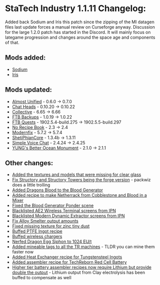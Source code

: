 # StaTech Industry 1.1.11 Changelog:

Added back Sodium and Iris this patch since the zipping of the MI datagen files last update forces a manual review on Curseforge anyway. Discussion for the large 1.2.0 patch has started in the Discord. It will mainly focus on lategame progression and changes around the space age and components of that.

## Mods added:
- [Sodium](https://modrinth.com/mod/sodium)
- [Iris](https://modrinth.com/mod/iris)

## Mods updated:
- [Almost Unified](https://www.curseforge.com/minecraft/mc-mods/almost-unified) - 0.6.0 -> 0.7.0
- [Chat Heads](https://www.curseforge.com/minecraft/mc-mods/chat-heads) - 0.10.20 -> 0.10.22
- [Collective](https://www.curseforge.com/minecraft/mc-mods/collective) - 6.65 -> 6.66 
- [FTB Backups](https://www.curseforge.com/minecraft/mc-mods/ftb-backups-2) - 1.0.19 -> 1.0.22
- [FTB Quests](https://www.curseforge.com/minecraft/mc-mods/ftb-quests-fabric) - 1902.5.4-build.275 -> 1902.5.5-build.297
- [No Recipe Book](https://www.curseforge.com/minecraft/mc-mods/norecipebook-fabric) - 2.3 -> 2.4 
- [Modernfix](https://www.curseforge.com/minecraft/mc-mods/modernfix) - 5.7.2 -> 5.7.4
- [ShetiPhianCore](https://www.curseforge.com/minecraft/mc-mods/shetiphiancore-fabric) - 1.3.4b -> 1.3.11
- [Simple Voice Chat](https://www.curseforge.com/minecraft/mc-mods/simple-voice-chat) - 2.4.24 -> 2.4.25
- [YUNG's Better Ocean Monument](https://www.curseforge.com/minecraft/mc-mods/yungs-better-ocean-monuments) - 2.1.0 -> 2.1.1

## Other changes:
- [Added the textures and models that were missing for clear glass](https://github.com/TheStaticVoid/StaTech-Industry/issues/449)
- [Fix Structory and Structory Towers being the forge version](https://github.com/TheStaticVoid/StaTech-Industry/commit/2895a52951491c65db9ec5320468694c7e9cfeb7) - packwiz does a little trolling
- [Added Dragons Blood to the Blood Generator](https://github.com/TheStaticVoid/StaTech-Industry/issues/452)
- [Added recipe to make Netherrack from Cobblestone and Blood in a Mixer](https://github.com/TheStaticVoid/StaTech-Industry/issues/453)
- [Fixed the Blood Generator Ponder scene](https://github.com/TheStaticVoid/StaTech-Industry/commit/2f5d601b35e7004ecad4cf8c0738230d36fb7899)
- [Blacklisted AE2 Wireless Terminal screens from IPN](https://github.com/TheStaticVoid/StaTech-Industry/issues/456)
- [Blacklisted Modern Dynamic Extractor screens from IPN](https://github.com/TheStaticVoid/StaTech-Industry/issues/457)
- [Fix Alloy Smelter output amounts](https://github.com/TheStaticVoid/StaTech-Industry/issues/451)
- [Fixed missing texture for zinc tiny dust](https://github.com/TheStaticVoid/StaTech-Industry/commit/690dfdd402bcc6712f70c08071ef7fbf414a6133)
- [Buffed PTFE Ingot recipe](https://github.com/TheStaticVoid/StaTech-Industry/pull/458/commits/27b4e0475076ebea3bc8ca35efaa570e90746a04)
- [Buffed wireless chargers](https://github.com/TheStaticVoid/StaTech-Industry/commit/16222dea4f26c87f2ca58f3bc5bbb9af3b8249e0)
- [Nerfed Dragon Egg Siphon to 1024 EU/t](https://github.com/TheStaticVoid/StaTech-Industry/commit/320f915d6e61e19a7ead591b22a2ffd35ad707af)
- [Added mineable tags to all the TR machines](https://github.com/TheStaticVoid/StaTech-Industry/issues/459) - TLDR you can mine them faster now
- [Added Heat Exchanger recipe for Tungstensteel Ingots](https://github.com/TheStaticVoid/StaTech-Industry/issues/461)
- [Added assembler recipe for TechReborn Red Cell Battery](https://github.com/TheStaticVoid/StaTech-Industry/commit/04eba7abb2aeba20fcd4edaba491b65a55940c2a)
- [Higher tier battery assembler recipes now require Lithium but provide double the output](https://github.com/TheStaticVoid/StaTech-Industry/issues/462) - Lithium output from Clay electrolysis has been buffed to compensate as well
